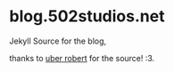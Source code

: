 blog.502studios.net
=============

Jekyll Source for the blog, 

thanks to [uber robert](http://uberobert.com) for the source! :3.
